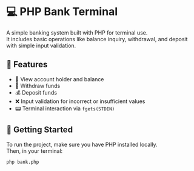 # 💻 PHP Bank Terminal

A simple banking system built with PHP for terminal use.  
It includes basic operations like balance inquiry, withdrawal, and deposit with simple input validation.

## 📌 Features

- 👤 View account holder and balance
- 💸 Withdraw funds
- 💰 Deposit funds
- ❌ Input validation for incorrect or insufficient values
- 📟 Terminal interaction via `fgets(STDIN)`

## 🚀 Getting Started

To run the project, make sure you have PHP installed locally.  
Then, in your terminal:

```bash
php bank.php
